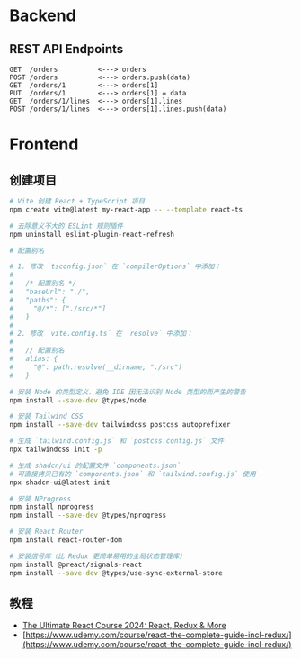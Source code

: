 # Backend

## REST API Endpoints

```text
GET  /orders          <---> orders
POST /orders          <---> orders.push(data)
GET  /orders/1        <---> orders[1]
PUT  /orders/1        <---> orders[1] = data
GET  /orders/1/lines  <---> orders[1].lines
POST /orders/1/lines  <---> orders[1].lines.push(data)
```

# Frontend

## 创建项目

```bash
# Vite 创建 React + TypeScript 项目
npm create vite@latest my-react-app -- --template react-ts

# 去除意义不大的 ESLint 规则插件
npm uninstall eslint-plugin-react-refresh

# 配置别名

# 1. 修改 `tsconfig.json` 在 `compilerOptions` 中添加：
#
#   /* 配置别名 */
#   "baseUrl": "./",
#   "paths": {
#     "@/*": ["./src/*"]
#   }
#
# 2. 修改 `vite.config.ts` 在 `resolve` 中添加：
#
#   // 配置别名
#   alias: {
#     "@": path.resolve(__dirname, "./src")
#   }

# 安装 Node 的类型定义，避免 IDE 因无法识别 Node 类型的而产生的警告
npm install --save-dev @types/node

# 安装 Tailwind CSS
npm install --save-dev tailwindcss postcss autoprefixer

# 生成 `tailwind.config.js` 和 `postcss.config.js` 文件
npx tailwindcss init -p

# 生成 shadcn/ui 的配置文件 `components.json`
# 可直接拷贝已有的 `components.json` 和 `tailwind.config.js` 使用
npx shadcn-ui@latest init

# 安装 NProgress
npm install nprogress
npm install --save-dev @types/nprogress

# 安装 React Router
npm install react-router-dom

# 安装信号库（比 Redux 更简单易用的全局状态管理库）
npm install @preact/signals-react
npm install --save-dev @types/use-sync-external-store
```

## 教程

- [The Ultimate React Course 2024: React, Redux & More](https://www.udemy.com/course/the-ultimate-react-course/)
- [https://www.udemy.com/course/react-the-complete-guide-incl-redux/](https://www.udemy.com/course/react-the-complete-guide-incl-redux/)
